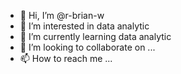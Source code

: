 - 👋 Hi, I’m @r-brian-w
- 👀 I’m interested in data analytic
- 🌱 I’m currently learning data analytic
- 💞️ I’m looking to collaborate on ...
- 📫 How to reach me ...

<!---
r-brian-w/r-brian-w is a ✨ special ✨ repository because its `README.md` (this file) appears on your GitHub profile.
You can click the Preview link to take a look at your changes.
--->
